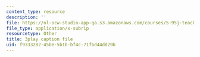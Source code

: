 ```yaml
---
content_type: resource
description: ''
file: https://ol-ocw-studio-app-qa.s3.amazonaws.com/courses/5-95j-teaching-college-level-science-and-engineering-fall-2015/f933328245be5b1bbf4c71fbd44dd29b_Nrylh_-40ng.vtt
file_type: application/x-subrip
resourcetype: Other
title: 3play caption file
uid: f9333282-45be-5b1b-bf4c-71fbd44dd29b
---
```

